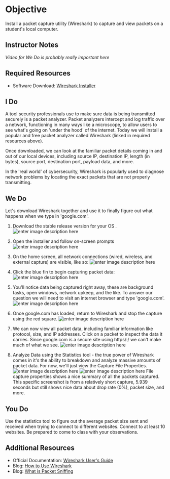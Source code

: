 # Objective

Install a packet capture utility (Wireshark) to capture and view packets on a student's local computer.

## Instructor Notes

*Video for We Do is probably really important here*

## Required Resources

- Software Download: [Wireshark Installer](https://www.wireshark.org/download.html)

## I Do

A tool security professionals use to make sure data is being transmitted securely is a packet analyzer. Packet analyzers intercept and log traffic over a network, functioning in many ways like a microscope, to allow users to see what's going on 'under the hood' of the internet. Today we will install a  popular and free packet analyzer called Wireshark (linked in required resources above).

Once downloaded, we can look at the familiar packet details coming in and out of our local devices, including source IP, destination IP, length (in bytes), source port, destination port, payload data, and more.

In the 'real world' of cybersecurity, Wireshark is popularly used to diagnose network problems by locating the exact packets that are not properly transmitting.

## We Do

Let's download Wireshark together and use it to finally figure out what happens when we type in 'google.com'.

1. Download the stable release version for your OS .![enter image description here](https://lh3.googleusercontent.com/90C_FSB0VJC6y3wJY3TCEsyh7XX1HxDaMk-VhJiYtSFE4YfXjyUI3MBZbHBnUMyBu2jMBDqL_4Y)

2. Open the installer and follow on-screen prompts
![enter image description here](https://lh3.googleusercontent.com/c7zrf23CYMID1YtgDdeOpJvqKOZG7YRJSGUp630N1u6fXjlguwD-JBMhmtT0iyZFmUS52Dk5h2Q)

3. On the home screen, all network connections (wired, wireless, and external capture) are visible, like so: ![enter image description here](https://lh3.googleusercontent.com/g3S1RZdPUBUiv9CconEabQgG_SzMQvyGLUaCbJmyqSHHxROIx0qxPxmE9xPXRqsiWB9p9YaWFGA)

4. Click the blue fin to begin capturing packet data:
![enter image description here](https://lh3.googleusercontent.com/jNPSyRABImjqZurXCpzdvF6LFcJSXnBxhz5KqX4y0xYBQEp7RJv1XKOm13N9lOSzTVjBJnRyR-c)

5. You'll notice data being captured right away, these are background tasks, open windows, network upkeep, and the like. To answer our question we will need to visit an internet browser and type 'google.com'.
![enter image description here](https://lh3.googleusercontent.com/UH0WFdg60NKDDZ9WdUHQp-_9_-YMQEzbcZESzoEZoHN1HUlidLmUpl5TFH5os-0JdM3TnZ7xd4I)
6. Once google.com has loaded, return to Wireshark and stop the capture using the red square.
![enter image description here](https://lh3.googleusercontent.com/InG6MRduYa4jUKrwm2QgFaBXC9__XRi9vo3PONGTqHmJDSLvXQqJPB_UhcpFEnhSboSPnzBTBkI)

7. We can now view all packet data, including familiar information like protocol, size, and IP addresses. Click on a packet to inspect the data it carries. Since google.com is a secure site using https/:/ we can't make much of what we see. ![enter image description here](https://lh3.googleusercontent.com/TXlLQWRG5cs7UtA5g2yVvppyJKoARoJmh_cgzymxNJ4YDu0ibBMe1dAPG5Xqq3f0mjHttIE4GEQ)

8. Analyze Data using the Statistics tool - the true power of Wireshark comes in it's the ability to breakdown and analyze massive amounts of packet data. For now, we'll just view the Capture File Properties.
![enter image description here](https://lh3.googleusercontent.com/7qb_r25BQyrmXdICWNNGKf3KDVa4nK22Fb80Kuhxc4XDoaO0I2_tBFwMrXJmTKzodQK3VOeTBSo)
![enter image description here](https://lh3.googleusercontent.com/1Cdc5loX_z6dI1Qs0uHlQygK3M5lJp6d7s7P4fKN6AGgvZi35tttwxCE73KAEC9TxvyTLWAwkAg)
File capture properties shows a nice summary of all the packets captured. This specific screenshot is from a relatively short capture, 5.939 seconds but still shows nice data about drop rate (0%), packet size, and more.

## You Do

Use the statistics tool to figure out the average packet size sent and received when trying to connect to different websites. Connect to at least 10 websites. Be prepared to come to class with your observations.

## Additional Resources

- Official Documentation: [Wireshark User's Guide]([https://www.wireshark.org/docs/wsug_html_chunked/](https://www.wireshark.org/docs/wsug_html_chunked/))
- Blog: [How to Use Wireshark](https://www.varonis.com/blog/how-to-use-wireshark/)
- Blog: [What is Packet Sniffing](https://www.comparitech.com/blog/information-security/what-is-packet-sniffing/)
